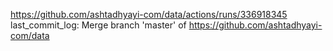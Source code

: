 https://github.com/ashtadhyayi-com/data/actions/runs/336918345
last_commit_log: Merge branch 'master' of https://github.com/ashtadhyayi-com/data
